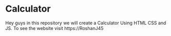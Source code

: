 # Calculator
Hey guys in this repository we will create a Calculator Using HTML CSS and JS. To see the website visit https://RoshanJ45
